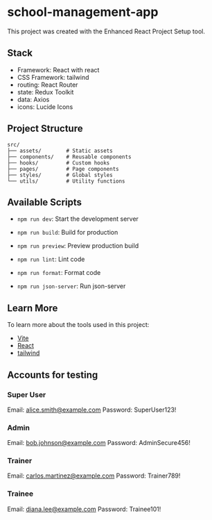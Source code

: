 # school-management-app

This project was created with the Enhanced React Project Setup tool.

## Stack

- Framework: React with react
- CSS Framework: tailwind
- routing: React Router
- state: Redux Toolkit
- data: Axios
- icons: Lucide Icons

## Project Structure

```
src/
├── assets/        # Static assets
├── components/    # Reusable components
├── hooks/         # Custom hooks
├── pages/         # Page components
├── styles/        # Global styles
└── utils/         # Utility functions
```

## Available Scripts

- `npm run dev`: Start the development server
- `npm run build`: Build for production
- `npm run preview`: Preview production build

- `npm run lint`: Lint code
- `npm run format`: Format code
- `npm run json-server`: Run json-server

## Learn More

To learn more about the tools used in this project:

- [Vite](https://vitejs.dev/)
- [React](https://react.dev/)
- [tailwind](https://tailwind.com)

## Accounts for testing
### Super User
Email: alice.smith@example.com
Password: SuperUser123!

### Admin
Email: bob.johnson@example.com
Password: AdminSecure456!

### Trainer
Email: carlos.martinez@example.com
Password: Trainer789!

### Trainee
Email: diana.lee@example.com
Password: Trainee101!